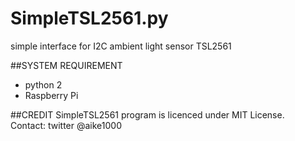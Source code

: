 SimpleTSL2561.py
====
simple interface for I2C ambient light sensor TSL2561

##SYSTEM REQUIREMENT
- python 2
- Raspberry Pi

##CREDIT
SimpleTSL2561 program is licenced under MIT License.  
Contact: twitter @aike1000
